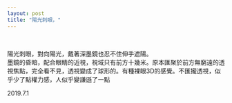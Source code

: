 ```yaml
---
layout: post
title: "陽光刺眼，"
---
```


  
&nbsp;
&nbsp;


陽光刺眼，對向陽光，戴著深墨鏡也忍不住伸手遮陽。
<br>墨鏡的昏暗，配合眼睛的近視，視域只有前方十幾米。原本匯聚於前方無窮遠的透視焦點，完全看不見，透視變成了球形的。有種裸眼3D的感覺。不匯攏透視，似乎少了點權力感，人似乎變謙遜了一點 ​​​​

2019.7.1